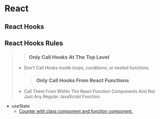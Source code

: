 # React

## React Hooks

## React Hooks Rules

> > ### Only Call Hooks At The Top Level
>
> - Don't Call Hooks inside loops, conditions, or nested functions.
>   > ### Only Call Hooks From React Functions
> - Call Them From WithIn The React Function Components And Not Just Any Regular JavaScript Function.

- useState
  - [Counter with class component and function component.](./React%20Hooks/useState/counter/)
